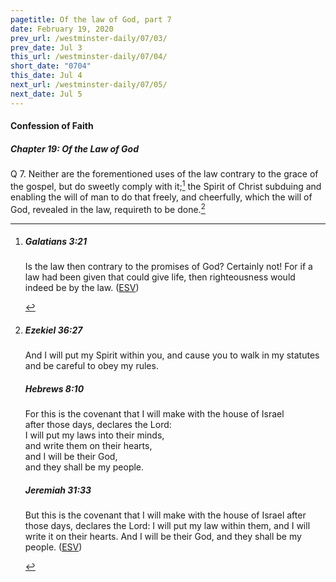 ```yaml
---
pagetitle: Of the law of God, part 7
date: February 19, 2020
prev_url: /westminster-daily/07/03/
prev_date: Jul 3
this_url: /westminster-daily/07/04/
short_date: "0704"
this_date: Jul 4
next_url: /westminster-daily/07/05/
next_date: Jul 5
---
```


#### Confession of Faith

##### Chapter 19: Of the Law of God

<span class="q">Q 7.</span> Neither are the forementioned uses of the law contrary to the grace of the gospel, but do sweetly comply with it;[^fnref:wcf1] the Spirit of Christ subduing and enabling the will of man to do that freely, and cheerfully, which the will of God, revealed in the law, requireth to be done.[^fnref:wcf2]

[^fnref:wcf1]: <div class="esv"><h5>Galatians 3:21</h5> <div class="esv-text"><p id="p48003021.01-1">Is the law then contrary to the promises of God? Certainly not! For if a law had been given that could give life, then righteousness would indeed be by the law.  (<a href="http://www.esv.org" class="copyright">ESV</a>)</p> </div> </div>

[^fnref:wcf2]: <div class="esv"><h5>Ezekiel 36:27</h5> <div class="esv-text"><p id="p26036027.01-1">And I will put my Spirit within you, and cause you to walk in my statutes and be careful to obey my rules.</p> </div><h5>Hebrews 8:10</h5> <div class="esv-text"><div class="block-indent"> <p class="line-group" id="p58008010.01-2">For this is the covenant that I will make with the house of Israel<br /> <span class="indent"></span>after those days, declares the Lord:<br /> I will put my laws into their minds,<br /> <span class="indent"></span>and write them on their hearts,<br /> and I will be their God,<br /> <span class="indent"></span>and they shall be my people.</p> </div> </div><h5>Jeremiah 31:33</h5> <div class="esv-text"><p id="p24031033.01-3">But this is the covenant that I will make with the house of Israel after those days, declares the <span class="small-caps">Lord</span>: I will put my law within them, and I will write it on their hearts. And I will be their God, and they shall be my people.  (<a href="http://www.esv.org" class="copyright">ESV</a>)</p> </div> </div>

